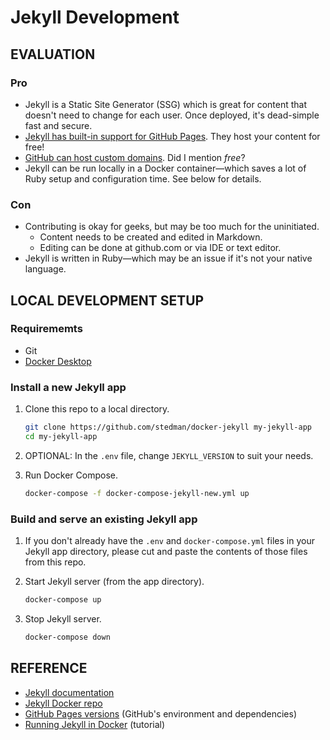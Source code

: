 # Jekyll Development

## EVALUATION

### Pro

- Jekyll is a Static Site Generator (SSG) which is great for content that doesn't need to change for each user. Once deployed, it's dead-simple fast and secure.
- [Jekyll has built-in support for GitHub Pages](https://help.github.com/en/github/working-with-github-pages/setting-up-a-github-pages-site-with-jekyll). They host your content for free!
- [GitHub can host custom domains](https://help.github.com/en/github/working-with-github-pages/configuring-a-custom-domain-for-your-github-pages-site). Did I mention *free*?
- Jekyll can be run locally in a Docker container—which saves a lot of Ruby setup and configuration time. See below for details.

### Con

- Contributing is okay for geeks, but may be too much for the uninitiated.
    - Content needs to be created and edited in Markdown.
    - Editing can be done at github.com or via IDE or text editor.
- Jekyll is written in Ruby—which may be an issue if it's not your native language.

## LOCAL DEVELOPMENT SETUP

### Requirememts

- Git
- [Docker Desktop](https://www.docker.com/products/docker-desktop)

### Install a new Jekyll app

1. Clone this repo to a local directory.

    ```sh
    git clone https://github.com/stedman/docker-jekyll my-jekyll-app
    cd my-jekyll-app
    ```

1. OPTIONAL: In the `.env` file, change `JEKYLL_VERSION` to suit your needs.
1. Run Docker Compose.

    ```sh
    docker-compose -f docker-compose-jekyll-new.yml up
    ```

### Build and serve an existing Jekyll app

1. If you don't already have the `.env` and `docker-compose.yml` files in your Jekyll app directory, please cut and paste the contents of those files from this repo.
1. Start Jekyll server (from the app directory).

    ```sh
    docker-compose up
    ```

1. Stop Jekyll server.

    ```sh
    docker-compose down
    ```

## REFERENCE
- [Jekyll documentation](https://jekyllrb.com/docs/)
- [Jekyll Docker repo](https://github.com/envygeeks/jekyll-docker)
- [GitHub Pages versions](https://pages.github.com/versions/) (GitHub's environment and dependencies)
- [Running Jekyll in Docker](https://ddewaele.github.io/running-jekyll-in-docker/) (tutorial)
